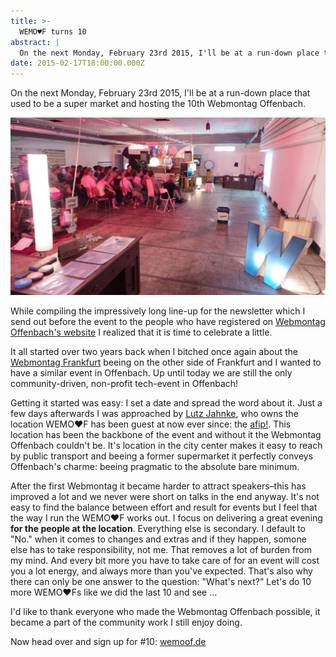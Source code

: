 ```yaml
---
title: >-
  WEMO♥F turns 10
abstract: |
  On the next Monday, February 23rd 2015, I'll be at a run-down place that used to be a super market and hosting  the 10th Webmontag Offenbach.
date: 2015-02-17T18:00:00.000Z
---
```


On the next Monday, February 23rd 2015, I'll be at a run-down place that used to
be a super market and hosting the 10th Webmontag Offenbach.

![Webmontag Offenbach](../media/webmontag-offenbach-turns-10.jpg)

While compiling the impressively long line-up for the newsletter which I send
out before the event to the people who have registered on
[Webmontag Offenbach's website](http://wemoof.de) I realized that it is time to
celebrate a little.

It all started over two years back when I bitched once again about the
[Webmontag Frankfurt](http://wmfra.de/) beeing on the other side of Frankfurt
and I wanted to have a similar event in Offenbach. Up until today we are still
the only community-driven, non-profit tech-event in Offenbach!

Getting it started was easy: I set a date and spread the word about it. Just a
few days afterwards I was approached by [Lutz Jahnke](http://jahnkedesign.com/),
who owns the location WEMO♥F has been guest at now ever since: the
[afip!](http://www.afip-hessen.de/). This location has been the backbone of the
event and without it the Webmontag Offenbach couldn't be. It's location in the
city center makes it easy to reach by public transport and beeing a former
supermarket it perfectly conveys Offenbach's charme: beeing pragmatic to the
absolute bare minimum.

After the first Webmontag it became harder to attract speakers–this has improved
a lot and we never were short on talks in the end anyway. It's not easy to find
the balance between effort and result for events but I feel that the way I run
the WEMO♥F works out. I focus on delivering a great evening **for the people at
the location**. Everything else is secondary. I default to "No." when it comes
to changes and extras and if they happen, somone else has to take
responsibility, not me. That removes a lot of burden from my mind. And every bit
more you have to take care of for an event will cost you a lot energy, and
always more than you've expected. That's also why there can only be one answer
to the question: "What's next?" Let's do 10 more WEMO♥Fs like we did the last 10
and see …

I'd like to thank everyone who made the Webmontag Offenbach possible, it became
a part of the community work I still enjoy doing.

Now head over and sign up for #10: [wemoof.de](http://wemoof.de/)
